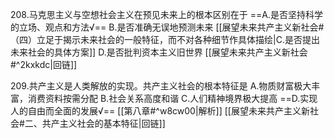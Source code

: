 208.马克思主义与空想社会主义在预见未来上的根本区别在于
==A.是否坚持科学的立场、观点和方法√==
B.是否准确无误地预测未来
[[展望未来共产主义新社会#（四）立足于揭示未来社会的一般特征，而不对各种细节作具体描绘|C.是否提出未来社会的具体方案]]
D.是否批判资本主义旧世界
[[展望未来共产主义新社会#^2kxkdc|回链]]

209.共产主义是人类解放的实现。共产主义社会的根本特征是
A.物质财富极大丰富，消费资料按需分配
B.社会关系高度和谐
C.人们精神境界极大提高
==D.实现人的自由而全面的发展√==
[[第八章#^w8cw00|解析]]
[[展望未来共产主义新社会#二、共产主义社会的基本特征|回链]]